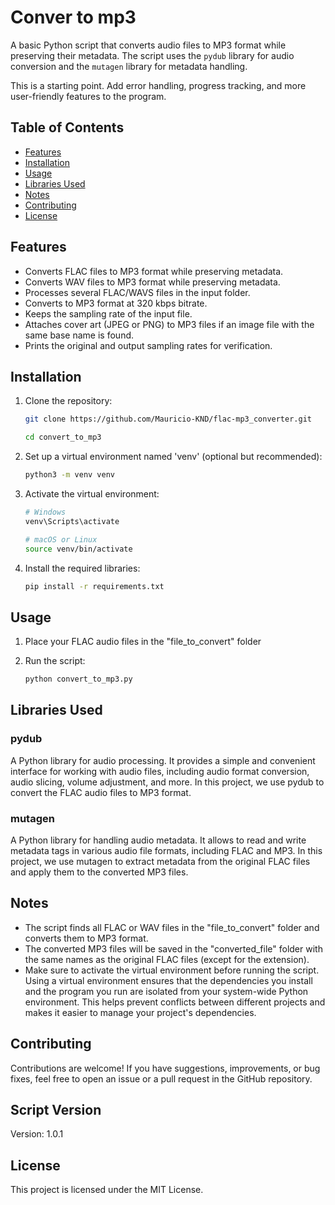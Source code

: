 # Conver to mp3

A basic Python script that converts audio files to MP3 format while preserving their metadata. The script uses the `pydub` library for audio conversion and the `mutagen` library for metadata handling.

This is a starting point. Add error handling, progress tracking, and more user-friendly features to the program.

## Table of Contents

- [Features](#features)
- [Installation](#installation)
- [Usage](#usage)
- [Libraries Used](#libraries-used)
- [Notes](#notes)
- [Contributing](#contributing)
- [License](#license)

## Features

- Converts FLAC files to MP3 format while preserving metadata.
- Converts WAV files to MP3 format while preserving metadata.
- Processes several FLAC/WAVS files in the input folder.
- Converts to MP3 format at 320 kbps bitrate.
- Keeps the sampling rate of the input file.
- Attaches cover art (JPEG or PNG) to MP3 files if an image file with the same base name is found.
- Prints the original and output sampling rates for verification.

## Installation

1. Clone the repository:

   ```bash
   git clone https://github.com/Mauricio-KND/flac-mp3_converter.git
   
   cd convert_to_mp3

2. Set up a virtual environment named 'venv' (optional but recommended):

   ```bash
   python3 -m venv venv

3. Activate the virtual environment:

   ```bash
   # Windows
   venv\Scripts\activate

   # macOS or Linux
   source venv/bin/activate

4. Install the required libraries:

   ```bash
   pip install -r requirements.txt

## Usage

1. Place your FLAC audio files in the "file_to_convert" folder

2. Run the script:

   ```bash
   python convert_to_mp3.py

## Libraries Used

   ### pydub

   A Python library for audio processing. It provides a simple and convenient interface for working with audio files, including audio format conversion, audio slicing, volume adjustment, and more. In this project, we use pydub to convert the FLAC audio files to MP3 format.

   ### mutagen

   A Python library for handling audio metadata. It allows to read and write metadata tags in various audio file formats, including FLAC and MP3. In this project, we use mutagen to extract metadata from the original FLAC files and apply them to the converted MP3 files.

## Notes

   - The script finds all FLAC or WAV files in the "file_to_convert" folder and converts them to MP3 format.
   - The converted MP3 files will be saved in the "converted_file" folder with the same names as the original FLAC files (except for the extension).
   - Make sure to activate the virtual environment before running the script. Using a virtual environment ensures that the dependencies you install and the program you run are isolated from your system-wide Python environment. This helps prevent conflicts between different projects and makes it easier to manage your project's dependencies.

## Contributing

   Contributions are welcome! If you have suggestions, improvements, or bug fixes, feel free to open an issue or a pull request in the GitHub repository.

## Script Version

   Version: 1.0.1

## License

This project is licensed under the MIT License.
